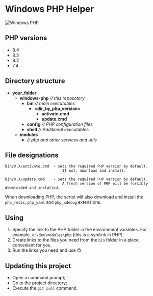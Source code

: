 # Windows PHP Helper

<img src="https://preview.dragon-code.pro/andrey-helldar/windows-php.svg?brand=php" alt="Windows PHP"/> 

## PHP versions

* 8.4
* 8.3
* 8.2
* 7.4

## Directory structure

- **your_folder**
    - **windows-php** _// this reposotory_
        - **bin** _// main executables_
            - **<dir_by_php_version>**
                - **activate.cmd**
                - **update.cmd**
        - **config** _// PHP configuration files_
        - **shell** _// Additional executables_
    - **modules**
        - _// php and other services and utils_

## File designations

    bin/X.X/activate.cmd  - Sets the required PHP version by default.
                              If not, download and install.

    bin/X.X/update.cmd    - Sets the required PHP version by default.
                              A fresh version of PHP will be forcibly downloaded and installed.

When downloading PHP, the script will also download and install the `php_redis`, `php_yaml` and `php_xdebug` extensions.

## Using

1. Specify the link to the PHP folder in the environment variables. For example, `c:\dev\modules\php` (this is a symlink
   in PHP).
2. Create links to the files you need from the `bin` folder in a place convenient for you.
3. Run the links you need and use 😊

## Updating this project

- Open a command prompt;
- Go to the project directory;
- Execute the `git pull` command.
